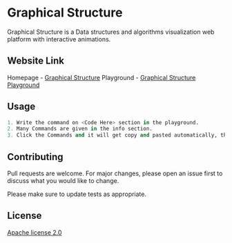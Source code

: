 # Graphical Structure

Graphical Structure is a Data structures and algorithms visualization web platform with interactive animations.

## Website Link

Homepage - [Graphical Structure](https://graphicalstructure.codes)
Playground - [Graphical Structure Playground](https://graphicalstructure.codes/Playground)


## Usage

```python
1. Write the command on <Code Here> section in the playground.
2. Many Commands are given in the info section.
3. Click the Commands and it will get copy and pasted automatically, then hit ENTER to make it work.
```

## Contributing
Pull requests are welcome. For major changes, please open an issue first to discuss what you would like to change.

Please make sure to update tests as appropriate.

## License
[Apache license 2.0](https://www.apache.org/licenses/LICENSE-2.0)
